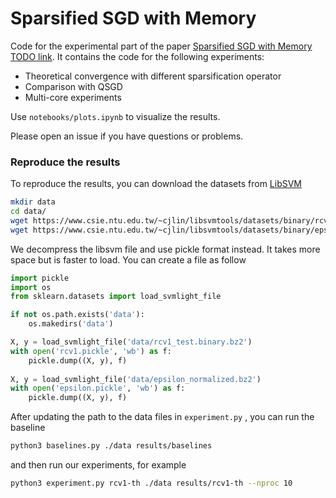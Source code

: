 # Sparsified SGD with Memory

Code for the experimental part of the paper [Sparsified SGD with Memory TODO link](). It contains the code for the following experiments:

- Theoretical convergence with different sparsification operator
- Comparison with QSGD
- Multi-core experiments

Use `notebooks/plots.ipynb` to visualize the results.

Please open an issue if you have questions or problems.

### Reproduce the results

To reproduce the results, you can download the datasets from [LibSVM](https://www.csie.ntu.edu.tw/~cjlin/libsvmtools/datasets/binary.html)

```bash
mkdir data
cd data/
wget https://www.csie.ntu.edu.tw/~cjlin/libsvmtools/datasets/binary/rcv1_test.binary.bz2
wget https://www.csie.ntu.edu.tw/~cjlin/libsvmtools/datasets/binary/epsilon_normalized.bz2
```

We decompress the libsvm file and use pickle format instead. It takes more space but is faster to load. You can create a file as follow

```python
import pickle
import os
from sklearn.datasets import load_svmlight_file

if not os.path.exists('data'):
    os.makedirs('data')

X, y = load_svmlight_file('data/rcv1_test.binary.bz2')
with open('rcv1.pickle', 'wb') as f:
    pickle.dump((X, y), f)
   
X, y = load_svmlight_file('data/epsilon_normalized.bz2')
with open('epsilon.pickle', 'wb') as f:
    pickle.dump((X, y), f)
```

After updating the path to the data files in `experiment.py` , you can run the baseline

```bash
python3 baselines.py ./data results/baselines
```

and then run our experiments, for example

```bash
python3 experiment.py rcv1-th ./data results/rcv1-th --nproc 10
```

